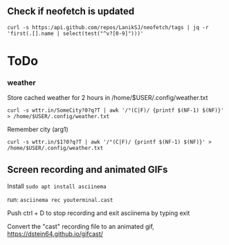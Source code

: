## Check if neofetch is updated

`curl -s https:/api.github.com/repos/LanikSJ/neofetch/tags | jq -r 'first(.[].name | select(test("^v?[0-9]")))'`

# ToDo

### weather

Store cached weather for 2 hours in /home/$USER/.config/weather.txt

```#!/bin/bash
curl -s wttr.in/SomeCity?0?q?T | awk '/°(C|F)/ {printf $(NF-1) $(NF)}' > /home/$USER/.config/weather.txt
```
Remember city (arg1)

`curl -s wttr.in/$1?0?q?T | awk '/°(C|F)/ {printf $(NF-1) $(NF)}' > /home/$USER/.config/weather.txt`

## Screen recording and animated GIFs

Install `sudo apt install asciinema`

run: `asciinema rec youterminal.cast`

Push ctrl + D to stop recording and exit asciinema by typing exit

Convert the "cast" recording file to an animated gif, https://dstein64.github.io/gifcast/


